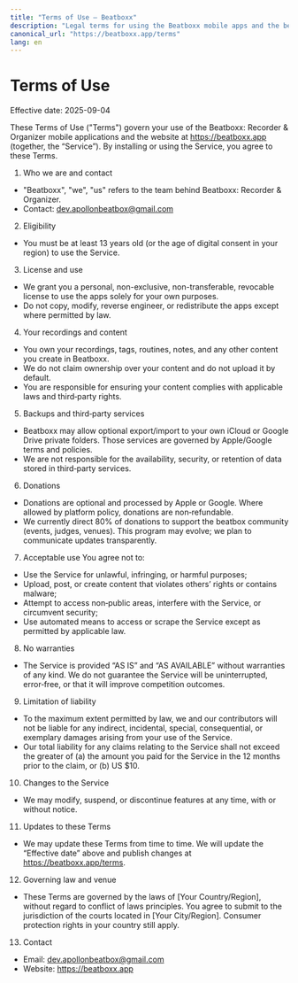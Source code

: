 ```yaml
---
title: "Terms of Use — Beatboxx"
description: "Legal terms for using the Beatboxx mobile apps and the beatboxx.app website."
canonical_url: "https://beatboxx.app/terms"
lang: en
---
```


# Terms of Use

Effective date: 2025-09-04

These Terms of Use ("Terms") govern your use of the Beatboxx: Recorder & Organizer mobile applications and the website at https://beatboxx.app (together, the “Service”). By installing or using the Service, you agree to these Terms.

1) Who we are and contact
- "Beatboxx", "we", "us" refers to the team behind Beatboxx: Recorder & Organizer.
- Contact: dev.apollonbeatbox@gmail.com

2) Eligibility
- You must be at least 13 years old (or the age of digital consent in your region) to use the Service.

3) License and use
- We grant you a personal, non-exclusive, non-transferable, revocable license to use the apps solely for your own purposes.
- Do not copy, modify, reverse engineer, or redistribute the apps except where permitted by law.

4) Your recordings and content
- You own your recordings, tags, routines, notes, and any other content you create in Beatboxx.
- We do not claim ownership over your content and do not upload it by default.
- You are responsible for ensuring your content complies with applicable laws and third‑party rights.

5) Backups and third‑party services
- Beatboxx may allow optional export/import to your own iCloud or Google Drive private folders. Those services are governed by Apple/Google terms and policies.
- We are not responsible for the availability, security, or retention of data stored in third‑party services.

6) Donations
- Donations are optional and processed by Apple or Google. Where allowed by platform policy, donations are non‑refundable.
- We currently direct 80% of donations to support the beatbox community (events, judges, venues). This program may evolve; we plan to communicate updates transparently.

7) Acceptable use
You agree not to:
- Use the Service for unlawful, infringing, or harmful purposes;
- Upload, post, or create content that violates others’ rights or contains malware;
- Attempt to access non‑public areas, interfere with the Service, or circumvent security;
- Use automated means to access or scrape the Service except as permitted by applicable law.

8) No warranties
- The Service is provided “AS IS” and “AS AVAILABLE” without warranties of any kind. We do not guarantee the Service will be uninterrupted, error‑free, or that it will improve competition outcomes.

9) Limitation of liability
- To the maximum extent permitted by law, we and our contributors will not be liable for any indirect, incidental, special, consequential, or exemplary damages arising from your use of the Service.
- Our total liability for any claims relating to the Service shall not exceed the greater of (a) the amount you paid for the Service in the 12 months prior to the claim, or (b) US $10.

10) Changes to the Service
- We may modify, suspend, or discontinue features at any time, with or without notice.

11) Updates to these Terms
- We may update these Terms from time to time. We will update the “Effective date” above and publish changes at https://beatboxx.app/terms.

12) Governing law and venue
- These Terms are governed by the laws of [Your Country/Region], without regard to conflict of laws principles. You agree to submit to the jurisdiction of the courts located in [Your City/Region]. Consumer protection rights in your country still apply.

13) Contact
- Email: dev.apollonbeatbox@gmail.com
- Website: https://beatboxx.app

